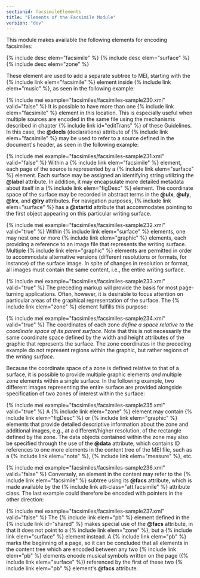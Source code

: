 ```yaml
---
sectionid: facsimileElements
title: "Elements of the Facsimile Module"
version: "dev"
---
```


This module makes available the following elements for encoding facsimiles:



{% include desc elem="facsimile" %}
{% include desc elem="surface" %}
{% include desc elem="zone" %}




These element are used to add a separate subtree to MEI, starting with the {% include link elem="facsimile" %} element inside {% include link elem="music" %}, as seen in the following
example:

{% include mei example="facsimiles/facsimiles-sample230.xml" valid="false" %}
It is possible to have more than one {% include link elem="facsimile" %} element in this
location. This is especially useful when multiple sources are encoded in the same
file using
the mechanisms described in chapter {% include link id="editTrans" %} of these Guidelines. In this
case, the **@decls** (declarations) attribute of {% include link elem="facsimile" %} may be
used to refer to a source defined in the document's header, as seen in the following
example:

{% include mei example="facsimiles/facsimiles-sample231.xml" valid="false" %}
Within a {% include link elem="facsimile" %} element, each page of the source is represented by a
{% include link elem="surface" %} element. Each surface may be assigned an identifying string
utilizing the **@label** attribute. In addition, it may encapsulate more detailed
metadata about itself in a {% include link elem="figDesc" %} element. The coordinate space of the
surface may be recorded in abstract terms in the **@ulx**, **@uly**,
**@lrx**, and **@lry** attributes. For navigation purposes, {% include link elem="surface" %} has a **@startid** attribute that accommodates pointing to the first
object appearing on this particular writing surface.

{% include mei example="facsimiles/facsimiles-sample232.xml" valid="true" %}
Within {% include link elem="surface" %} elements, one may nest one or more {% include link elem="graphic" %} elements, each providing a reference to an image file that represents the
writing surface. Multiple {% include link elem="graphic" %} elements are permitted in order to
accommodate alternative versions (different resolutions or formats, for instance)
of the
surface image. In spite of changes in resolution or format, all images must contain
the same
content, i.e., the entire writing surface.

{% include mei example="facsimiles/facsimiles-sample233.xml" valid="true" %}
The preceding markup will provide the basis for most page-turning applications. Often,
however, it is desirable to focus attention on particular areas of the graphical
representation of the surface. The {% include link elem="zone" %} element fulfills this
purpose:

{% include mei example="facsimiles/facsimiles-sample234.xml" valid="true" %}
The coordinates of each zone *define a space relative to the coordinate space of its
parent surface*. Note that this is not necessarily the same coordinate space defined
by the width and height attributes of the graphic that represents the surface. The
zone
coordinates in the preceding example do not represent regions within the graphic,
but rather
regions of the *writing surface*.

Because the coordinate space of a zone is defined relative to that of a surface, it
is
possible to provide multiple graphic elements *and* multiple zone elements within a
single surface. In the following example, two different images representing the entire
surface
are provided alongside specification of two zones of interest within the surface:

{% include mei example="facsimiles/facsimiles-sample235.xml" valid="true" %}
A {% include link elem="zone" %} element may contain {% include link elem="figDesc" %} or {% include link elem="graphic" %} elements that provide detailed descriptive information about the
zone and additional images, e.g., at a different/higher resolution, of the rectangle
defined
by the zone. The data objects contained within the zone may also be specified through
the use
of the **@data** attribute, which contains ID references to one more elements in the
content tree of the MEI file, such as a {% include link elem="note" %}, {% include link elem="measure" %}, etc.

{% include mei example="facsimiles/facsimiles-sample236.xml" valid="false" %}
Conversely, an element in the content may refer to the {% include link elem="facsimile" %}
subtree using its **@facs** attribute, which is made available by the {% include link att-class="att.facsimile" %} attribute class. The last example could therefore be
encoded with pointers in the other direction:

{% include mei example="facsimiles/facsimiles-sample237.xml" valid="false" %}
The {% include link elem="pb" %} element defined in the {% include link id="shared" %}
makes special use of the **@facs** attribute, in that it does not point to a {% include link elem="zone" %}, but a {% include link elem="surface" %} element instead. A {% include link elem="pb" %} marks the beginning of a page, so it can be concluded that all elements
in the content tree which are encoded between any two {% include link elem="pb" %} elements encode
musical symbols written on the page ({% include link elem="surface" %}) referenced by the first of
these two {% include link elem="pb" %} element's **@facs** attribute.

